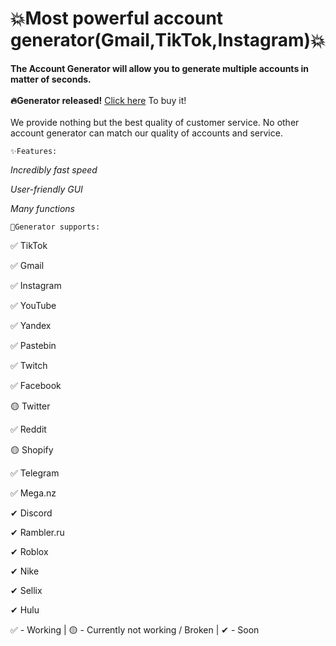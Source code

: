 # 💥Most powerful account generator(Gmail,TikTok,Instagram)💥

**The Account Generator will allow you to generate multiple accounts in matter of seconds.**
<br><br>
**🔥Generator released!** [Click here](https://discord.gg/SmDAcGUZ) To buy it!
<br><br>
We provide nothing but the best quality of customer service. No other account generator can match our quality of accounts and service.

`✨Features:`


*Incredibly fast speed*

*User-friendly GUI*

*Many functions*


`📄Generator supports:`

✅ TikTok

✅ Gmail

✅ Instagram

✅ YouTube

✅ Yandex

✅ Pastebin

✅ Twitch

✅ Facebook

🟡 Twitter

✅ Reddit

🟡 Shopify

✅ Telegram

✅ Mega.nz

✔ Discord

✔ Rambler.ru

✔ Roblox

✔ Nike

✔ Sellix

✔ Hulu

✅ - Working | 
🟡 - Currently not working / Broken |
✔ - Soon
